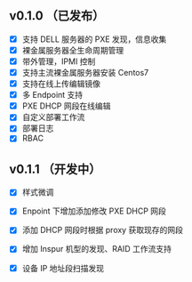  ##  v0.1.0 （已发布）
 
- [x] 支持 DELL 服务器的 PXE 发现，信息收集
- [x] 裸金属服务器全生命周期管理
- [x] 带外管理，IPMI 控制
- [x] 支持主流裸金属服务器安装 Centos7
- [x] 支持在线上传编辑镜像
- [x] 多 Endpoint 支持
- [x] PXE DHCP 网段在线编辑
- [x] 自定义部署工作流
- [x] 部署日志
- [x] RBAC

 ##  v0.1.1 （开发中）
 
 - [x] 样式微调
 - [x] Enpoint 下增加添加修改 PXE DHCP 网段
 - [x] 添加 DHCP 网段时根据 proxy 获取现存的网段
 - [x] 增加 Inspur 机型的发现、RAID 工作流支持
 - [x] 设备 IP 地址段扫描发现
 
